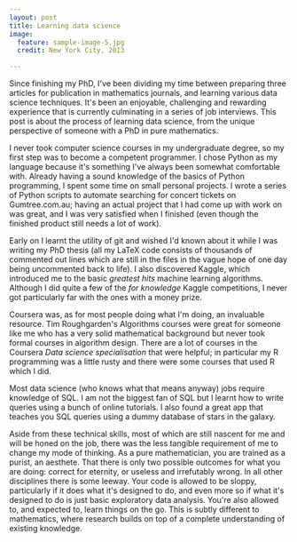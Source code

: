 ```yaml
---
layout: post
title: Learning data science 
image:
  feature: sample-image-5.jpg
  credit: New York City, 2013

---
```


Since finishing my PhD, I've been dividing my time between preparing three articles for publication in mathematics journals, and learning various data science techniques. It's been an enjoyable, challenging and rewarding experience that is currently culminating in a series of job interviews. This post is about the process of learning data science, from the unique perspective of someone with a PhD in pure mathematics. 

I never took computer science courses in my undergraduate degree, so my first step was to become a competent programmer. I chose Python as my language because it's something I've always been somewhat comfortable with. Already having a sound knowledge of the basics of Python programming, I spent some time on small personal projects. I wrote a series of Python scripts to automate searching for concert tickets on Gumtree.com.au; having an actual project that I had come up with work on was great, and I was very satisfied when I finished (even though the finished product still needs a lot of work). 

Early on I learnt the utility of git and wished I'd known about it while I was writing my PhD thesis (all my LaTeX code consists of thousands of commented out lines which are still in the files in the vague hope of one day being uncommented back to life). I also discovered Kaggle, which introduced me to the basic *greatest hits* machine learning algorithms. Although I did quite a few of the *for knowledge* Kaggle competitions, I never got particularly far with the ones with a money prize. 

Coursera was, as for most people doing what I'm doing, an invaluable resource. Tim Roughgarden's Algorithms courses were great for someone like me who has a very solid mathematical background but never took formal courses in algorithm design. There are a lot of courses in the Coursera *Data science specialisation* that were helpful; in particular my R programming was a little rusty and there were some courses that used R which I did. 

Most data science (who knows what that means anyway) jobs require knowledge of SQL. I am not the biggest fan of SQL but I learnt how to write queries using a bunch of online tutorials. I also found a great app that teaches you SQL queries using a dummy database of stars in the galaxy. 

Aside from these technical skills, most of which are still nascent for me and will be honed on the job, there was the less tangible requirement of me to change my mode of thinking. As a pure mathematician, you are trained as a purist, an aesthete. That there is only two possible outcomes for what you are doing: correct for eternity, or useless and irrefutably wrong. In all other disciplines there is some leeway. Your code is allowed to be sloppy, particularly if it does what it's designed to do, and even more so if what it's designed to do is just basic exploratory data analysis. You're also allowed to, and expected to, learn things on the go. This is subtly different to mathematics, where research builds on top of a complete understanding of existing knowledge. 


